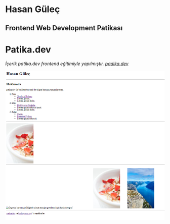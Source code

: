 # Hasan Güleç
## Frontend Web Development Patikası
# Patika.dev
*İçerik patika.dev frontend eğitimiyle yapılmıştır. [padika.dev](https://app.patika.dev/paths)*

![resim](https://github.com/hasangulec/html-example2/blob/main/Ads%C4%B1z.png)